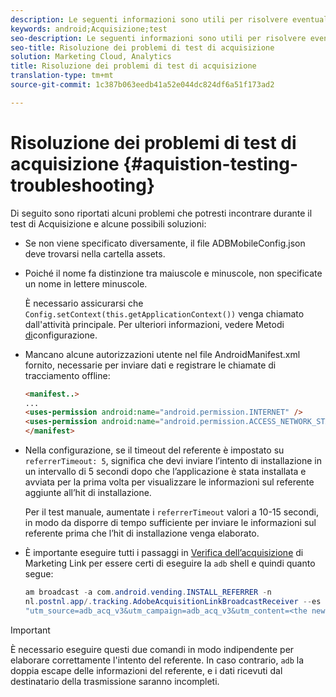 ```yaml
---
description: Le seguenti informazioni sono utili per risolvere eventuali problemi di test di acquisizione.
keywords: android;Acquisizione;test
seo-description: Le seguenti informazioni sono utili per risolvere eventuali problemi di test di acquisizione.
seo-title: Risoluzione dei problemi di test di acquisizione
solution: Marketing Cloud, Analytics
title: Risoluzione dei problemi di test di acquisizione
translation-type: tm+mt
source-git-commit: 1c387b063eedb41a52e044dc824df6a51f173ad2

---
```



# Risoluzione dei problemi di test di acquisizione {#aquistion-testing-troubleshooting}

Di seguito sono riportati alcuni problemi che potresti incontrare durante il test di Acquisizione e alcune possibili soluzioni:

* Se non viene specificato diversamente, il file ADBMobileConfig.json deve trovarsi nella cartella assets.

* Poiché il nome fa distinzione tra maiuscole e minuscole, non specificate un nome in lettere minuscole.

   È necessario assicurarsi che `Config.setContext(this.getApplicationContext())` venga chiamato dall'attività principale. Per ulteriori informazioni, vedere Metodi [di](https://docs.adobe.com/content/help/en/mobile-services/android/configuration-android/methods.html)configurazione.

* Mancano alcune autorizzazioni utente nel file AndroidManifest.xml fornito, necessarie per inviare dati e registrare le chiamate di tracciamento offline:

   ```html
   <manifest..>
   ... 
   <uses-permission android:name="android.permission.INTERNET" />
   <uses-permission android:name="android.permission.ACCESS_NETWORK_STATE" />
   </manifest>
   ```

* Nella configurazione, se il timeout del referente è impostato su `referrerTimeout: 5`, significa che devi inviare l’intento di installazione in un intervallo di 5 secondi dopo che l’applicazione è stata installata e avviata per la prima volta per visualizzare le informazioni sul referente aggiunte all’hit di installazione.

   Per il test manuale, aumentate i `referrerTimeout` valori a 10-15 secondi, in modo da disporre di tempo sufficiente per inviare le informazioni sul referente prima che l’hit di installazione venga elaborato.

* È importante eseguire tutti i passaggi in [Verifica dell’acquisizione](https://docs.adobe.com/content/help/en/mobile-services/android/acquisition-android/t-testing-marketing-link-acquisition.html) di Marketing Link per essere certi di eseguire la `adb` shell e quindi quanto segue:

   ```java
   am broadcast -a com.android.vending.INSTALL_REFERRER -n 
   nl.postnl.app/.tracking.AdobeAcquisitionLinkBroadcastReceiver --es "referrer"
   "utm_source=adb_acq_v3&utm_campaign=adb_acq_v3&utm_content=<the newly generated id at step #7>"
   ```

>[!IMPORTANT]
>
>È necessario eseguire questi due comandi in modo indipendente per elaborare correttamente l'intento del referente.  In caso contrario, `adb` la doppia escape delle informazioni del referente, e i dati ricevuti dal destinatario della trasmissione saranno incompleti.
